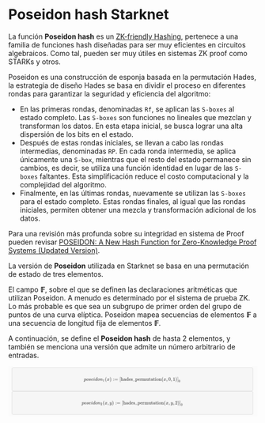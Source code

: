 # Poseidon hash Starknet
La función **Poseidon hash** es un [ZK-friendly Hashing](https://www.poseidon-hash.info/), pertenece a una familia de funciones hash diseñadas para ser muy eficientes en circuitos algebraicos. Como tal, pueden ser muy útiles en sistemas ZK proof como STARKs y otros.

Poseidon es una construcción de esponja basada en la permutación Hades, la estrategia de diseño Hades se basa en dividir el proceso en diferentes rondas para garantizar la seguridad y eficiencia del algoritmo:

* En las primeras rondas, denominadas `Rf`, se aplican las `S-boxes` al estado completo. Las `S-boxes` son funciones no lineales que mezclan y transforman los datos. En esta etapa inicial, se busca lograr una alta dispersión de los bits en el estado.
* Después de estas rondas iniciales, se llevan a cabo las rondas intermedias, denominadas `RP`. En cada ronda intermedia, se aplica únicamente una `S-box`, mientras que el resto del estado permanece sin cambios, es decir, se utiliza una función identidad en lugar de las `S-boxes` faltantes. Esta simplificación reduce el costo computacional y la complejidad del algoritmo.
* Finalmente, en las últimas rondas, nuevamente se utilizan las `S-boxes` para el estado completo. Estas rondas finales, al igual que las rondas iniciales, permiten obtener una mezcla y transformación adicional de los datos.

Para una revisión más profunda sobre su integridad en sistema de Proof pueden revisar [POSEIDON: A New Hash Function for Zero-Knowledge Proof Systems (Updated Version)](https://eprint.iacr.org/2019/458.pdf).

La versión de **Poseidon** utilizada en Starknet se basa en una permutación de estado de tres elementos.

El campo **𝔽**, sobre el que se definen las declaraciones aritméticas que utilizan Poseidon. A menudo es determinado por el sistema de prueba ZK. Lo más probable es que sea un subgrupo de primer orden del grupo de puntos de una curva elíptica. Poseidon mapea secuencias de elementos **𝔽** a una secuencia de longitud fija de elementos **𝔽**.

A continuación, se define el **Poseidon hash** de hasta 2 elementos, y también se menciona una versión que admite un número arbitrario de entradas.

![graph](./assets/Poseidon_Starknet.png)
<div align="center">
<em></em>
</div>
